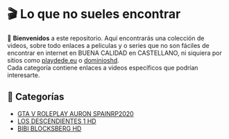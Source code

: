# 🎬 Lo que no sueles encontrar

🌟 **Bienvenidos** a este repositorio. Aquí encontrarás una colección de videos, sobre todo enlaces a peliculas y o series que no son fáciles de encontrar en internet en BUENA CALIDAD en CASTELLANO, ni siquiera por sitios como [playdede.eu](https://playdede.eu/) o [dominioshd](https://dominioshdfull.com/).  
Cada categoría contiene enlaces a videos específicos que podrían interesarte.

## 📂 Categorías
- [GTA V ROLEPLAY AURON SPAINRP2020](./auron2020.md)
- [LOS DESCENDIENTES 1 HD](./descendientes.md)
- [BIBI BLOCKSBERG HD](./bibiblocksberg.md)
